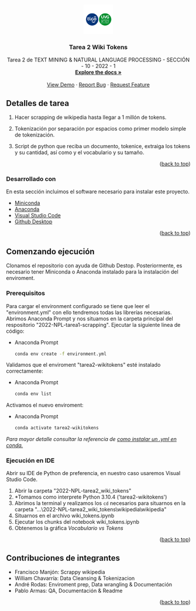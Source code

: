 <div id="top"></div>
<!--
*** Thanks for checking out the Best-README-Template. If you have a suggestion
*** that would make this better, please fork the repo and create a pull request
*** or simply open an issue with the tag "enhancement".
*** Don't forget to give the project a star!
*** Thanks again! Now go create something AMAZING! :D
-->

<!-- PROJECT SHIELDS -->
<!--
*** I'm using markdown "reference style" links for readability.
*** Reference links are enclosed in brackets [ ] instead of parentheses ( ).
*** See the bottom of this document for the declaration of the reference variables
*** for contributors-url, forks-url, etc. This is an optional, concise syntax you may use.
*** https://www.markdownguide.org/basic-syntax/#reference-style-links
-->


<!-- PROJECT LOGO -->
<br />
<div align="center">
  <a href="https://github.com/UVG2022-TEAM/2022-NPL-tarea2-wiki_tokens">
    <img src="images/logo.png" alt="Logo" width="80" height="80">
  </a>

  <h3 align="center">Tarea 2 Wiki Tokens</h3>

  <p align="center">
    Tarea 2 de TEXT MINING & NATURAL LANGUAGE PROCESSING - SECCIÓN - 10 - 2022 - 1
    <br />
    <a href="https://github.com/UVG2022-TEAM/2022-NPL-tarea2-wiki_tokens"><strong>Explore the docs »</strong></a>
    <br />
    <br />
    <a href="https://github.com/UVG2022-TEAM/2022-NPL-tarea2-wiki_tokens">View Demo</a>
    ·
    <a href="https://github.com/UVG2022-TEAM/2022-NPL-tarea2-wiki_tokens/issues">Report Bug</a>
    ·
    <a href="https://github.com/UVG2022-TEAM/2022-NPL-tarea2-wiki_tokens/issues">Request Feature</a>
  </p>
</div>



<!-- ABOUT THE PROJECT -->
## Detalles de tarea

<!--  [![Product Name Screen Shot][product-screenshot]](https://example.com) -->

1. Hacer scrapping de wikipedia hasta llegar a 1 millón de tokens. 

2. Tokenización por separación por espacios como primer modelo simple de tokenización. 

3. Script de python que reciba un documento, tokenice, extraiga los tokens y su cantidad, así como y el vocabulario y su tamaño.

<p align="right">(<a href="#top">back to top</a>)</p>

### Desarrollado con

En esta sección incluimos el software necesario para instalar este proyecto.

* [Miniconda](https://docs.conda.io/en/latest/miniconda.html)
* [Anaconda](https://www.anaconda.com/)
* [Visual Studio Code](https://code.visualstudio.com/)
* [Github Desktop](https://desktop.github.com/)

<p align="right">(<a href="#top">back to top</a>)</p>



<!-- GETTING STARTED -->
## Comenzando ejecución

Clonamos el repositorio con ayuda de Github Destop. Posteriormente, es necesario tener Miniconda o Anaconda instalado para la instalación del enviroment. 

### Prerequisitos

Para cargar el environment configurado se tiene que leer el "environment.yml" con ello tendremos todas las librerías necesarias. Abrimos Anaconda Prompt y nos situamos en la carpeta principal del respositorio "2022-NPL-tarea1-scrapping". Ejecutar la siguiente linea de código:
* Anaconda Prompt
  ```sh
  conda env create -f environment.yml
  ```

Validamos que el enviroment "tarea2-wikitokens" esté instalado correctamente:

* Anaconda Prompt
  ```sh
  conda env list
  ```

Activamos el nuevo enviroment:

* Anaconda Prompt
  ```sh
  conda activate tarea2-wikitokens
  ```

_Para mayor detalle consultar la referencia de [como instalar un .yml en conda.](https://docs.conda.io/projects/conda/en/latest/user-guide/tasks/manage-environments.html#creating-an-environment-from-an-environment-yml-file)_ 

### Ejecución en IDE

Abrir su IDE de Python de preferencia, en nuestro caso usaremos Visual Studio Code. 

1. Abrir la carpeta "2022-NPL-tarea2_wiki_tokens"
2. *Tomamos como interprete Python 3.10.4 ('tarea2-wikitokens')
3. Abrimos la terminal y realizamos los `cd` necesarios para situarnos en la carpeta "...\2022-NPL-tarea2_wiki_tokens\wikipedia\wikipedia"
4. Situarnos en el archivo wiki_tokens.ipynb
5. Ejecutar los chunks del notebook wiki_tokens.ipynb
6. Obtenemos la gráfica _Vocabulario vs Tokens_

<p align="right">(<a href="#top">back to top</a>)</p>




<!-- CONTRIBUTING -->
## Contribuciones de integrantes

* Francisco Manjón: Scrappy wikipedia 
* William Chavarría: Data Cleansing & Tokenizacion 
* André Rodas: Enviroment prep, Data wrangling & Documentación
* Pablo Armas: QA, Documentación & Readme

<p align="right">(<a href="#top">back to top</a>)</p>

